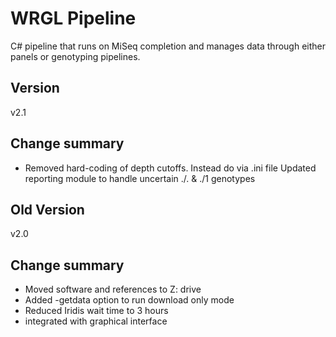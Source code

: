 # WRGL Pipeline

C# pipeline that runs on MiSeq completion and manages data through either panels
or genotyping pipelines.

## Version
v2.1

## Change summary
 * Removed hard-coding of depth cutoffs. Instead do via .ini file
 Updated reporting module to handle uncertain ./. & ./1 genotypes

## Old Version
v2.0

## Change summary
 * Moved software and references to Z: drive
 * Added -getdata option to run download only mode
 * Reduced Iridis wait time to 3 hours
 * integrated with graphical interface